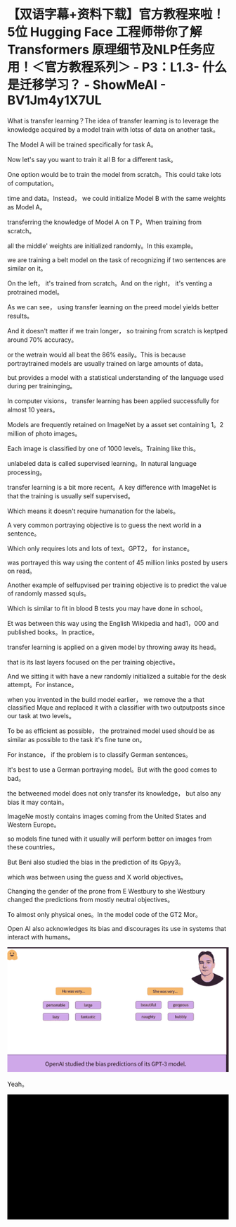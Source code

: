 # 【双语字幕+资料下载】官方教程来啦！5位 Hugging Face 工程师带你了解 Transformers 原理细节及NLP任务应用！＜官方教程系列＞ - P3：L1.3- 什么是迁移学习？ - ShowMeAI - BV1Jm4y1X7UL

What is transfer learning？The idea of transfer learning is to leverage the knowledge acquired by a model train with lotss of data on another task。

The Model A will be trained specifically for task A。

Now let's say you want to train it all B for a different task。

One option would be to train the model from scratch。This could take lots of computation。

 time and data。Instead， we could initialize Model B with the same weights as Model A。

 transferring the knowledge of Model A on T P。When training from scratch。

 all the middle' weights are initialized randomly。In this example。

 we are training a belt model on the task of recognizing if two sentences are similar on it。

On the left， it's trained from scratch。And on the right， it's venting a protrained model。

As we can see， using transfer learning on the preed model yields better results。

And it doesn't matter if we train longer， so training from scratch is keptped around 70% accuracy。

 or the wetrain would all beat the 86% easily。This is because portraytrained models are usually trained on large amounts of data。

 but provides a model with a statistical understanding of the language used during per traininging。

In computer visions， transfer learning has been applied successfully for almost 10 years。

Models are frequently retained on ImageNet by a asset set containing 1。2 million of photo images。

Each image is classified by one of 1000 levels。Training like this。

 unlabeled data is called supervised learning。In natural language processing。

 transfer learning is a bit more recent。A key difference with ImageNet is that the training is usually self supervised。

Which means it doesn't require humanation for the labels。

A very common portraying objective is to guess the next world in a sentence。

Which only requires lots and lots of text。GPT2， for instance。

 was portrayed this way using the content of 45 million links posted by users on read。

Another example of selfupvised per training objective is to predict the value of randomly massed squls。

Which is similar to fit in blood B tests you may have done in school。

Et was between this way using the English Wikipedia and had1，000 and published books。In practice。

 transfer learning is applied on a given model by throwing away its head。

 that is its last layers focused on the per training objective。

And we sitting it with have a new randomly initialized a suitable for the desk attempt。For instance。

 when you invented in the build model earlier， we remove the a that classified Mque and replaced it with a classifier with two outputposts since our task at two levels。

To be as efficient as possible， the protrained model used should be as similar as possible to the task it's fine tune on。

For instance， if the problem is to classify German sentences。

It's best to use a German portraying model。But with the good comes to bad。

 the betweened model does not only transfer its knowledge， but also any bias it may contain。

ImageNe mostly contains images coming from the United States and Western Europe。

 so models fine tuned with it usually will perform better on images from these countries。

But Beni also studied the bias in the prediction of its Gpyy3。

 which was between using the guess and X world objectives。

Changing the gender of the prone from E Westbury to she Westbury changed the predictions from mostly neutral objectives。

To almost only physical ones。In the model code of the GT2 Mor。

 Open AI also acknowledges its bias and discourages its use in systems that interact with humans。



![](img/d4c722df1d794b9f140ba25884ae87c9_1.png)

Yeah。

![](img/d4c722df1d794b9f140ba25884ae87c9_3.png)